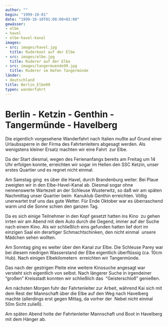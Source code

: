 ```yaml
---
author: ""
begin: "1999-10-01"
date: "1999-10-10T01:00:00+02:00"
gewässer:
- elbe
- havel
- elbe-havel-kanal
images:
- src: images/havel.jpg
  title: Ruderboot auf der Elbe
- src: images/elbe.jpg
  title: Ruderer auf der Elbe
- src: images/tangermuende99.jpg
  title: Ruderer im Hafen Tangermünde
länder:
- deutschland
title: Berlin_Elbe99
typen: wanderfahrt
---
```



# Berlin - Ketzin - Genthin -Tangermünde - Havelberg


Die eigentlich vorgesehene Wanderfahrt nach Italien mußte auf Grund einer Urlaubssperre in der Firma des Fahrtenleiters abgesagt werden. Als wenigstens kleiner Ersatz machten wir eine Fahrt  zur Elbe.

Da der Start diesmal, wegen des Ferienanfangs bereits am Freitag um 14 Uhr erfolgen konnte, erreichten wir sogar im Hellen den SSC Ketzin, unser erstes Quartier und es regnet nicht einmal.

Am Samstag ging  es über die Havel, durch Brandenburg weiter. Bei Plaue zweigten wir in den Elbe-Havel-Kanal ab. Diesmal sogar ohne nennenswerte Wartezeit an der Schleuse Wusterwitz, so daß wir am späten Nachmittag unser Quartier beim  Kanuklub Genthin erreichten. Völlig unerwartet traf uns das gute Wetter. Für Ende Oktober war es überraschend warm und die Sonne schien den ganzen Tag.

Da es sich einige Teilnehmer in den Kopf gesetzt hatten ins Kino  zu gehen irrten wir am Abend mit dem Auto durch die Gegend, immer auf der Suche nach einem Kino. Als wir schließlich eins gefunden hatten lief dort im einzigen Saal ein derartiger Schmachtschinken, den nicht einmal  unsere Mädchen sehen wollten.

Am Sonntag ging es weiter über den Kanal zur Elbe. Die Schleuse Parey war bei diesem niedrigen Wasserstand der Elbe eigentlich überflüssig (ca. 10cm Hub). Nach einigen Elbekilometern  erreichten wir Tangermünde.

Das nach der gestrigen Pleite eine weitere Kinosuche angesagt war versteht sich eigentlich von selbst. Nach längerer Suche in irgendeiner “großen” Kreisstadt konnten wir schließlich das  “Geisterschloß” genießen.

Am nächsten Morgen fuhr der Fahrtenleiter zur Arbeit, während Kai sich mit dem Rest der Mannschaft über die Elbe auf den Weg nach Havelberg machte (allerdings erst gegen Mittag, da vorher der  Nebel nicht einmal 50m Sicht zuließ).

Am späten Abend holte der Fahrtenleiter Mannschaft und Boot in Havelberg mit dem Hänger ab.
